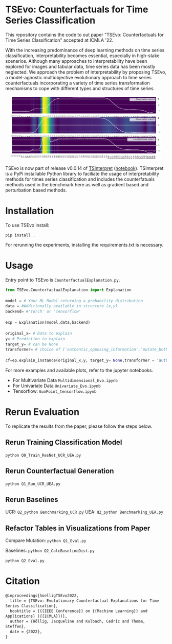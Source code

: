 # TSEvo: Counterfactuals for Time Series Classification 
This repository contains the code to out paper "TSEvo: Counterfactuals for Time Series Classification" accepted at ICMLA '22.

With the increasing predominance of deep learning methods on time series classification, interpretability becomes essential, especially in high-stake scenarios. Although many approaches to interpretability have been explored for images and tabular data, time series data has been mostly neglected. We
approach the problem of interpretability by proposing TSEvo, a model-agnostic multiobjective evolutionary approach to time series counterfactuals incorporating a variety of time series transformation mechanisms to cope with different types and structures of time series. 

<p align="center">
    <img src="./Results/pic.png" alt="Algorithm Results" height="200"/>
</p>

TSEvo is now part of release v0.0.14 of <a href="https://github.com/fzi-forschungszentrum-informatik/TSInterpret">TSInterpret</a> (<a href="https://github.com/fzi-forschungszentrum-informatik/TSInterpret/blob/main/docs/Notebooks/TSEvo_torch.ipynb">notebook</a>).
TSInterpret is a PyPi installable Python library to faciliate the usage of interpretability methods for times series classification and includes the counterfatuals methods used in the benchmark here as well as gradient based and perturbation based methods.

# Installation
To use TSEvo install:
```
pip install .
```
For rerunning the experiments, installing the requirements.txt is necessary.

# Usage
Entry point to TSEvo is ```CounterfactualExplanation.py```. 
```python
from TSEvo.CounterfactualExplanation import Explanation

model = # Your ML Model returning a probability distribution
data = #Additionally available in structure (x,y) 
backend= #'Torch' or 'Tensorflow'

exp = Explanation(model,data,backend)

original_x= # Data to explain
y= # Prediction to explain
target_y= # can be None
transformer= # choice of ['authentic_opposing_information','mutate_both','mutate_mean','frequency_band_mapping']

cf=ep.explain_instance(original_x,y, target_y= None,transformer = 'authentic_opposing_information')

```

For more examples and available plots, refer to the jupyter notebooks.
- For Multivariate Data `Multidimensional_Evo.ipynb`
- For Univariate Data `Univariate_Evo.ipynb`
- Tensorflow: `GunPoint_tensorflow.ipynb`


# Rerun Evaluation
To replicate the results from the paper, please follow the steps below.
## Rerun Training Classification Model
`python Q0_Train_ResNet_UCR_UEA.py`
## Rerun Counterfactual Generation
`python Q1_Run_UCR_UEA.py`

## Rerun Baselines
UCR: `Q2_python Benchmarking_UCR.py`
UEA: `Q2_python Benchmarking_UEA.py`
## Refactor Tables in Visualizations from Paper
Compare Mutation: `python Q1_Eval.py`

Baselines: `python Q2_CalcBaselineDist.py`

`python Q2_Eval.py`

# Citation
```
@inproceedings{hoelligTSEvo2022,
  title = {TSEvo: Evolutionary Counterfactual Explanations for Time Series Classification},
  booktitle = {{{IEEE Conference}} on {{Machine Learning}} and Applications} ({{ICMLA}})},
  author = {Höllig, Jacqueline and Kulbach, Cedric and Thoma, Steffen},
  date = {2022},
}
```
